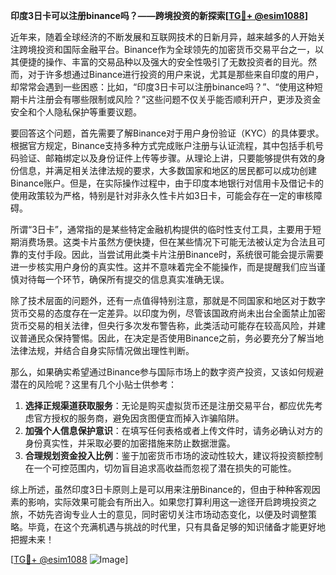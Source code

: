 **印度3日卡可以注册binance吗？——跨境投资的新探索[[TG💪+ @esim1088](https://t.me/s/esim1088)]**

近年来，随着全球经济的不断发展和互联网技术的日新月异，越来越多的人开始关注跨境投资和国际金融平台。Binance作为全球领先的加密货币交易平台之一，以其便捷的操作、丰富的交易品种以及强大的安全性吸引了无数投资者的目光。然而，对于许多想通过Binance进行投资的用户来说，尤其是那些来自印度的用户，却常常会遇到一些困惑：比如，“印度3日卡可以注册binance吗？”、“使用这种短期卡片注册会有哪些限制或风险？”这些问题不仅关乎能否顺利开户，更涉及资金安全和个人隐私保护等重要议题。

要回答这个问题，首先需要了解Binance对于用户身份验证（KYC）的具体要求。根据官方规定，Binance支持多种方式完成账户注册与认证流程，其中包括手机号码验证、邮箱绑定以及身份证件上传等步骤。从理论上讲，只要能够提供有效的身份信息，并满足相关法律法规的要求，大多数国家和地区的居民都可以成功创建Binance账户。但是，在实际操作过程中，由于印度本地银行对信用卡及借记卡的使用政策较为严格，特别是针对非永久性卡片如3日卡，可能会存在一定的审核障碍。

所谓“3日卡”，通常指的是某些特定金融机构提供的临时性支付工具，主要用于短期消费场景。这类卡片虽然方便快捷，但在某些情况下可能无法被认定为合法且可靠的支付手段。因此，当尝试用此类卡片注册Binance时，系统很可能会提示需要进一步核实用户身份的真实性。这并不意味着完全不能操作，而是提醒我们应当谨慎对待每一个环节，确保所有提交的信息真实准确无误。

除了技术层面的问题外，还有一点值得特别注意，那就是不同国家和地区对于数字货币交易的态度存在一定差异。以印度为例，尽管该国政府尚未出台全面禁止加密货币交易的相关法律，但央行多次发布警告称，此类活动可能存在较高风险，并建议普通民众保持警惕。因此，在决定是否使用Binance之前，务必要充分了解当地法律法规，并结合自身实际情况做出理性判断。

那么，如果确实希望通过Binance参与国际市场上的数字资产投资，又该如何规避潜在的风险呢？这里有几个小贴士供参考：

1. **选择正规渠道获取服务**：无论是购买虚拟货币还是注册交易平台，都应优先考虑官方授权的服务商，避免因贪图便宜而掉入诈骗陷阱。
2. **加强个人信息保护意识**：在填写任何表格或者上传文件时，请务必确认对方的身份真实性，并采取必要的加密措施来防止数据泄露。
3. **合理规划资金投入比例**：鉴于加密货币市场的波动性较大，建议将投资额控制在一个可控范围内，切勿盲目追求高收益而忽视了潜在损失的可能性。

综上所述，虽然印度3日卡原则上是可以用来注册Binance的，但由于种种客观因素的影响，实际效果可能会有所出入。如果您打算利用这一途径开启跨境投资之旅，不妨先咨询专业人士的意见，同时密切关注市场动态变化，以便及时调整策略。毕竟，在这个充满机遇与挑战的时代里，只有具备足够的知识储备才能更好地把握未来！

[[TG💪+ @esim1088](https://t.me/s/esim1088) ![Image](https://i.postimg.cc/4NQfJmqS/Snipaste-2025-05-13-00-14-12.png)]